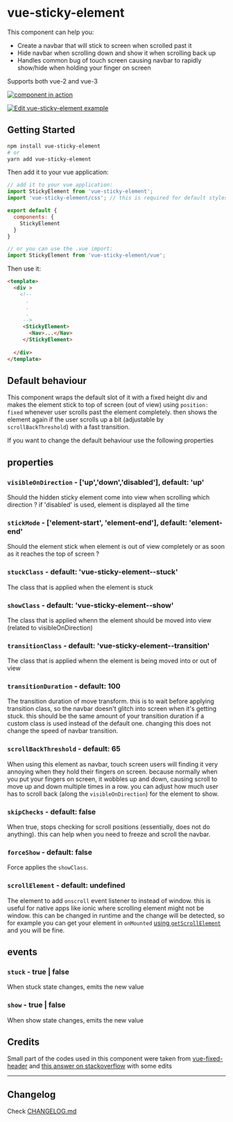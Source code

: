 # vue-sticky-element

This component can help you:

- Create a navbar that will stick to screen when scrolled past it
- Hide navbar when scrolling down and show it when scrolling back up
- Handles common bug of touch screen causing navbar to rapidly show/hide when holding your finger on screen

Supports both vue-2 and vue-3

[![component in action](https://thumbs.gfycat.com/SerpentinePortlyCow-size_restricted.gif)](https://gfycat.com/serpentineportlycow)

[![Edit vue-sticky-element example](https://codesandbox.io/static/img/play-codesandbox.svg)](https://codesandbox.io/s/vue-sticky-element-vue3-dzpd13?fontsize=14&hidenavigation=1&theme=dark)

## Getting Started

```bash
npm install vue-sticky-element
# or 
yarn add vue-sticky-element
```

Then add it to your vue application:

```js
// add it to your vue application:
import StickyElement from 'vue-sticky-element';
import 'vue-sticky-element/css'; // this is required for default styles to work.

export default {
  components: {
    StickyElement
  }
}

// or you can use the .vue import:
import StickyElement from 'vue-sticky-element/vue';
```

Then use it:

```html
<template>
  <div > 
    <!-- 
      .
      .
      .
     -->
     <StickyElement> 
       <Nav>...</Nav>
     </StickyElement>
    
  </div>
</template>
```

## Default behaviour

This component wraps the default slot of it with a fixed height div and makes the element stick to top of screen (out of view) using `position: fixed` whenever user scrolls past the element completely. then shows the element again if the user scrolls up a bit (adjustable by `scrollBackThreshold`) with a fast transition.

If you want to change the default behaviour use the following properties

## properties

### `visibleOnDirection` - ['up','down','disabled'], default: 'up'

Should the hidden sticky element come into view when scrolling which direction ? if 'disabled' is used, element is displayed all the time

### `stickMode` - ['element-start', 'element-end'], default: 'element-end'

Should the element stick when element is out of view completely or as soon as it reaches the top of screen ?

### `stuckClass` - default: 'vue-sticky-element--stuck'

The class that is applied when the element is stuck

### `showClass` - default: 'vue-sticky-element--show'

The class that is applied whenn the element should be moved into view (related to visibleOnDirection)

### `transitionClass` - default: 'vue-sticky-element--transition'

The class that is applied whenn the element is being moved into or out of view

### `transitionDuration` - default: 100

The transition duration of move transform. this is to wait before applying transition class, so the navbar doesn't glitch into screen when it's getting stuck.
this should be the same amount of your transition duration if a custom class is used instead of the default one. changing this does not change the speed of navbar transition.

### `scrollBackThreshold` - default: 65

When using this element as navbar, touch screen users will finding it very annoying when they hold their fingers on screen.
because normally when you put your fingers on screen, it wobbles up and down, causing scroll to move up and down multiple times in a row.
you can adjust how much user has to scroll back (along the `visibleOnDirection`) for the element to show.

### `skipChecks` - default: false

When true, stops checking for scroll positions (essentially, does not do anything). this can help when you need to freeze and scroll the navbar.

### `forceShow` - default: false

Force applies the `showClass`.

### `scrollElement` - default: undefined

The element to add `onscroll` event listener to instead of window. this is useful for native apps like ionic where scrolling element might not be window. this can be changed in runtime and the change will be detected, so for example you can get your element in `onMounted` [using `getScrollElement`](https://ionicframework.com/docs/api/content#getscrollelement) and you will be fine.

## events

### `stuck` - true | false

When stuck state changes, emits the new value

### `show` - true | false

When show state changes, emits the new value

## Credits

Small part of the codes used in this component were taken from [vue-fixed-header](https://www.npmjs.com/package/vue-fixed-header) and [this answer on stackoverflow](https://stackoverflow.com/questions/51065172/how-can-i-duplicate-slots-within-a-vuejs-render-function) with some edits

---------------

## Changelog

Check [CHANGELOG.md](https://github.com/jd1378/vue-sticky-element/blob/master/CHANGELOG.md)
